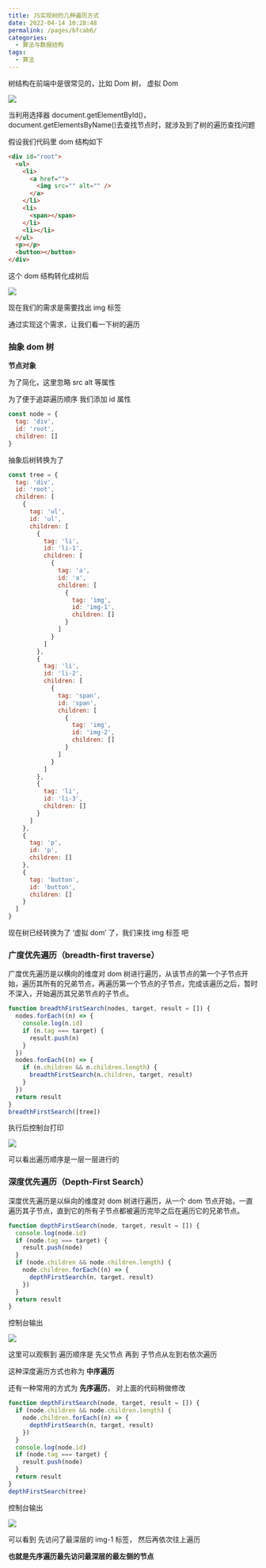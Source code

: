 ```yaml
---
title: JS实现树的几种遍历方式
date: 2022-04-14 10:28:48
permalink: /pages/bfcab6/
categories:
  - 算法与数据结构
tags:
  - 算法
---
```


树结构在前端中是很常见的，比如 Dom 树， 虚拟 Dom

![](https://qiniu.espe.work/blog/20220414103512.png)

当利用选择器 document.getElementById()，document.getElementsByName()去查找节点时，就涉及到了树的遍历查找问题

假设我们代码里 dom 结构如下

```html
<div id="root">
  <ul>
    <li>
      <a href="">
        <img src="" alt="" />
      </a>
    </li>
    <li>
      <span></span>
    </li>
    <li></li>
  </ul>
  <p></p>
  <button></button>
</div>
```

这个 dom 结构转化成树后

![](https://qiniu.espe.work/blog/20220414103809.png)

现在我们的需求是需要找出 img 标签

通过实现这个需求，让我们看一下树的遍历

### 抽象 dom 树

**节点对象**

为了简化，这里忽略 src alt 等属性

为了便于追踪遍历顺序 我们添加 id 属性

```js
const node = {
  tag: 'div',
  id: 'root',
  children: []
}
```

抽象后树转换为了

```js
const tree = {
  tag: 'div',
  id: 'root',
  children: [
    {
      tag: 'ul',
      id: 'ul',
      children: [
        {
          tag: 'li',
          id: 'li-1',
          children: [
            {
              tag: 'a',
              id: 'a',
              children: [
                {
                  tag: 'img',
                  id: 'img-1',
                  children: []
                }
              ]
            }
          ]
        },
        {
          tag: 'li',
          id: 'li-2',
          children: [
            {
              tag: 'span',
              id: 'span',
              children: [
                {
                  tag: 'img',
                  id: 'img-2',
                  children: []
                }
              ]
            }
          ]
        },
        {
          tag: 'li',
          id: 'li-3',
          children: []
        }
      ]
    },
    {
      tag: 'p',
      id: 'p',
      children: []
    },
    {
      tag: 'button',
      id: 'button',
      children: []
    }
  ]
}
```

现在树已经转换为了 ‘虚拟 dom’ 了，我们来找 img 标签 吧

### 广度优先遍历（breadth-first traverse）

广度优先遍历是以横向的维度对 dom 树进行遍历，从该节点的第一个子节点开始，遍历其所有的兄弟节点，再遍历第一个节点的子节点，完成该遍历之后，暂时不深入，开始遍历其兄弟节点的子节点。

```js
function breadthFirstSearch(nodes, target, result = []) {
  nodes.forEach((n) => {
    console.log(n.id)
    if (n.tag === target) {
      result.push(n)
    }
  })
  nodes.forEach((n) => {
    if (n.children && n.children.length) {
      breadthFirstSearch(n.children, target, result)
    }
  })
  return result
}
breadthFirstSearch([tree])
```

执行后控制台打印

![](https://qiniu.espe.work/blog/20220414140134.png)

可以看出遍历顺序是一层一层进行的

### 深度优先遍历（Depth-First Search）

深度优先遍历是以纵向的维度对 dom 树进行遍历，从一个 dom 节点开始，一直遍历其子节点，直到它的所有子节点都被遍历完毕之后在遍历它的兄弟节点。

```js
function depthFirstSearch(node, target, result = []) {
  console.log(node.id)
  if (node.tag === target) {
    result.push(node)
  }
  if (node.children && node.children.length) {
    node.children.forEach((n) => {
      depthFirstSearch(n, target, result)
    })
  }
  return result
}
```

控制台输出

![](https://qiniu.espe.work/blog/20220414111624.png)

这里可以观察到 遍历顺序是 先父节点 再到 子节点从左到右依次遍历

这种深度遍历方式也称为 **中序遍历**

还有一种常用的方式为 **先序遍历**， 对上面的代码稍做修改

```js
function depthFirstSearch(node, target, result = []) {
  if (node.children && node.children.length) {
    node.children.forEach((n) => {
      depthFirstSearch(n, target, result)
    })
  }
  console.log(node.id)
  if (node.tag === target) {
    result.push(node)
  }
  return result
}
depthFirstSearch(tree)
```

控制台输出

![](https://qiniu.espe.work/blog/20220414175717.png)

可以看到 先访问了最深层的 img-1 标签， 然后再依次往上遍历

**也就是先序遍历最先访问最深层的最左侧的节点**

